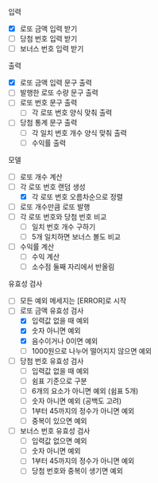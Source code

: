 입력

- [X] 로또 금액 입력 받기
- [ ] 당첨 번호 입력 받기
- [ ] 보너스 번호 입력 받기

출력

- [X] 로또 금액 입력 문구 출력
- [ ] 발행한 로또 수량 문구 출력
- [ ] 로또 번호 문구 출력
    - [ ] 각 로또 번호 양식 맞춰 출력
- [ ] 당첨 통계 문구 출력
    - [ ] 각 일치 번호 개수 양식 맞춰 출력
    - [ ] 수익률 출력

모델

- [ ] 로또 개수 계산
- [ ] 각 로또 번호 랜덤 생성
    - [X] 각 로또 번호 오름차순으로 정렬
- [ ] 로또 개수만큼 로또 발행
- [ ] 각 로또 번호와 당첨 번호 비교
    - [ ] 일치 번호 개수 구하기
    - [ ] 5개 일치하면 보너스 볼도 비교
- [ ] 수익률 계산
    - [ ] 수익 계산
    - [ ] 소수점 둘째 자리에서 반올림

유효성 검사

- [ ] 모든 예외 메세지는 [ERROR]로 시작
- [ ] 로또 금액 유효성 검사
    - [X] 입력값 없을 때 예외
    - [X] 숫자 아니면 예외
    - [X] 음수이거나 0이면 예외
    - [ ] 1000원으로 나누어 떨어지지 않으면 예외
- [ ] 당첨 번호 유효성 검사
    - [ ] 입력값 없을 때 예외
    - [ ] 쉼표 기준으로 구분
    - [ ] 6개의 요소가 아니면 예외 (쉼표 5개)
    - [ ] 숫자 아니면 예외 (공백도 고려)
    - [ ] 1부터 45까지의 정수가 아니면 예외
    - [ ] 중복이 있으면 예외
- [ ] 보너스 번호 유효성 검사
    - [ ] 입력값 없으면 예외
    - [ ] 숫자 아니면 예외
    - [ ] 1부터 45까지의 정수가 아니면 예외
    - [ ] 당첨 번호와 중복이 생기면 예외